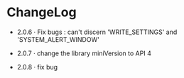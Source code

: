 # ChangeLog

- 2.0.6
   · Fix bugs : can't discern 'WRITE_SETTINGS' and 'SYSTEM_ALERT_WINDOW' 

- 2.0.7 
    · change the library miniVersion to API 4
    
- 2.0.8 
    · fix bug
    


